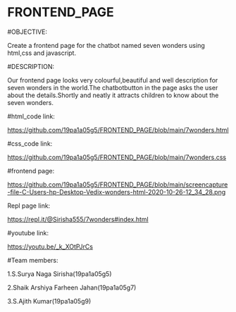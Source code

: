 # FRONTEND_PAGE

#OBJECTIVE:

Create a frontend page for the chatbot named seven wonders using html,css and javascript.

#DESCRIPTION:

Our frontend page looks very colourful,beautiful and well description for seven wonders in the world.The  chatbotbutton in the page asks the user about the details.Shortly and 
neatly it attracts children to know about the seven wonders.

#html_code link:

https://github.com/19pa1a05g5/FRONTEND_PAGE/blob/main/7wonders.html

#css_code link:

https://github.com/19pa1a05g5/FRONTEND_PAGE/blob/main/7wonders.css

#frontend page:

https://github.com/19pa1a05g5/FRONTEND_PAGE/blob/main/screencapture-file-C-Users-hp-Desktop-Vedix-wonders-html-2020-10-26-12_34_28.png

Repl page link:

https://repl.it/@Sirisha555/7wonders#index.html

#youtube link:

https://youtu.be/_k_XOtPJrCs

#Team members:

1.S.Surya Naga Sirisha(19pa1a05g5)

2.Shaik Arshiya Farheen Jahan(19pa1a05g7)

3.S.Ajith Kumar(19pa1a05g9)
